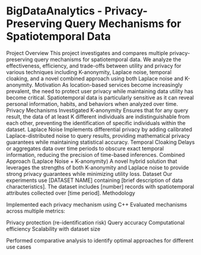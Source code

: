 # BigDataAnalytics - Privacy-Preserving Query Mechanisms for Spatiotemporal Data
Project Overview
This project investigates and compares multiple privacy-preserving query mechanisms for spatiotemporal data. We analyze the effectiveness, efficiency, and trade-offs between utility and privacy for various techniques including K-anonymity, Laplace noise, temporal cloaking, and a novel combined approach using both Laplace noise and K-anonymity.
Motivation
As location-based services become increasingly prevalent, the need to protect user privacy while maintaining data utility has become critical. Spatiotemporal data is particularly sensitive as it can reveal personal information, habits, and behaviors when analyzed over time.
Privacy Mechanisms Investigated
K-anonymity
Ensures that for any query result, the data of at least K different individuals are indistinguishable from each other, preventing the identification of specific individuals within the dataset.
Laplace Noise
Implements differential privacy by adding calibrated Laplace-distributed noise to query results, providing mathematical privacy guarantees while maintaining statistical accuracy.
Temporal Cloaking
Delays or aggregates data over time periods to obscure exact temporal information, reducing the precision of time-based inferences.
Combined Approach (Laplace Noise + K-anonymity)
A novel hybrid solution that leverages the strengths of both K-anonymity and Laplace noise to provide strong privacy guarantees while minimizing utility loss.
Dataset
Our experiments use [DATASET NAME] containing [brief description of data characteristics]. The dataset includes [number] records with spatiotemporal attributes collected over [time period].
Methodology

Implemented each privacy mechanism using C++
Evaluated mechanisms across multiple metrics:

Privacy protection (re-identification risk)
Query accuracy
Computational efficiency
Scalability with dataset size


Performed comparative analysis to identify optimal approaches for different use cases
